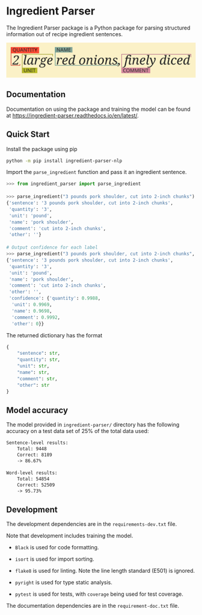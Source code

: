 # Ingredient Parser

The Ingredient Parser package is a Python package for parsing structured information out of recipe ingredient sentences.

![](docs/source/_static/logo.svg)

## Documentation

Documentation on using the package and training the model can be found at https://ingredient-parser.readthedocs.io/en/latest/.

## Quick Start

Install the package using pip

```bash
python -m pip install ingredient-parser-nlp
```

Import the ```parse_ingredient``` function and pass it an ingredient sentence.

```python
>>> from ingredient_parser import parse_ingredient

>>> parse_ingredient("3 pounds pork shoulder, cut into 2-inch chunks")
{'sentence': '3 pounds pork shoulder, cut into 2-inch chunks',
 'quantity': '3',
 'unit': 'pound',
 'name': 'pork shoulder',
 'comment': 'cut into 2-inch chunks',
 'other': ''}

# Output confidence for each label
>>> parse_ingredient("3 pounds pork shoulder, cut into 2-inch chunks", confidence=True)
{'sentence': '3 pounds pork shoulder, cut into 2-inch chunks',
 'quantity': '3',
 'unit': 'pound',
 'name': 'pork shoulder',
 'comment': 'cut into 2-inch chunks',
 'other': '',
 'confidence': {'quantity': 0.9988,
  'unit': 0.9969,
  'name': 0.9698,
  'comment': 0.9992,
  'other': 0}}
```

The returned dictionary has the format

```python
{
    "sentence": str,
    "quantity": str,
    "unit": str,
    "name": str,
    "comment": str,
    "other": str
}
```

## Model accuracy

The model provided in ```ingredient-parser/``` directory has the following accuracy on a test data set of 25% of the total  data used:

```
Sentence-level results:
	Total: 9448
	Correct: 8189
	-> 86.67%

Word-level results:
	Total: 54854
	Correct: 52509
	-> 95.73%
```

## Development

The development dependencies are in the ```requirements-dev.txt``` file.

Note that development includes training the model.

* ```Black``` is used for code formatting.
* ```isort``` is used for import sorting.

* ```flake8``` is used for linting. Note the line length standard (E501) is ignored.

* ```pyright``` is used for type static analysis.

* ```pytest``` is used for tests, with ```coverage``` being used for test coverage.

The documentation dependencies are in the ```requirement-doc.txt``` file.
